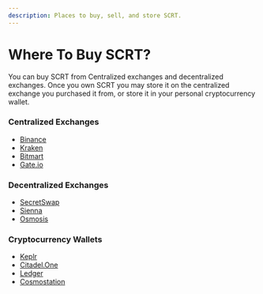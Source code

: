 ```yaml
---
description: Places to buy, sell, and store SCRT.
---
```


# Where To Buy SCRT?

You can buy SCRT from Centralized exchanges and decentralized exchanges. Once you own SCRT you may store it on the centralized exchange you purchased it from, or store it in your personal cryptocurrency wallet.

### Centralized Exchanges&#x20;

* [Binance ](https://www.binance.com/)
* [Kraken](https://www.kraken.com/)
* [Bitmart](https://www.bitmart.com/)
* [Gate.io](https://www.gate.io/)

### Decentralized Exchanges&#x20;

* [SecretSwap](https://secretswap.net/)
* [Sienna ](https://sienna.network/)
* [Osmosis](https://osmosis.zone/)&#x20;

### Cryptocurrency Wallets&#x20;

* [Keplr](https://wallet.keplr.app/)
* [Citadel.One](https://citadel.one/)
* [Ledger ](https://www.ledger.com/)
* [Cosmostation](https://www.cosmostation.io/)
